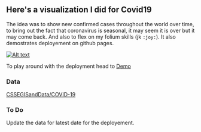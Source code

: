 ## Here's a visualization I did for Covid19

The idea was to show new confirmed cases throughout the world over time, to bring out the fact that coronavirus is seasonal, it may seem it is over but it may come back. And also to flex on my folium skills (jk `:joy:`). It also demostrates deployement on github pages.

[![Alt text](https://img.youtube.com/vi/GRUAcOgPBoY/0.jpg)](https://youtu.be/GRUAcOgPBoY)

To play around with the deployment head to [Demo](https://bikashpandey17.github.io/covid19/Time%20Series%20Covid%2019.html)

### Data

[CSSEGISandData/COVID-19](https://github.com/CSSEGISandData/COVID-19/tree/master/csse_covid_19_data)

### To Do

Update the data for latest date for the deployement.